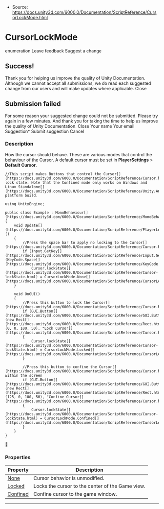 * Source: https://docs.unity3d.com/6000.0/Documentation/ScriptReference/CursorLockMode.html

# CursorLockMode
enumeration
Leave feedback
Suggest a change
## Success!
Thank you for helping us improve the quality of Unity Documentation. Although we cannot accept all submissions, we do read each suggested change from our users and will make updates where applicable.
Close
## Submission failed
For some reason your suggested change could not be submitted. Please <a>try again</a> in a few minutes. And thank you for taking the time to help us improve the quality of Unity Documentation.
Close
Your name Your email Suggestion* Submit suggestion
Cancel
### Description
How the cursor should behave.
These are various modes that control the behaviour of the Cursor. A default cursor must be set in **PlayerSettings** > **Default Cursor**.
```
//This script makes Buttons that control the Cursor[](https://docs.unity3d.com/6000.0/Documentation/ScriptReference/Cursor.html)'s lock state. Note that the Confined mode only works on Windows and Linux Standalone[](https://docs.unity3d.com/6000.0/Documentation/ScriptReference/Unity.Android.Gradle.Manifest.Standalone.html) platform build.  
  
using UnityEngine;  
  
public class Example : MonoBehaviour[](https://docs.unity3d.com/6000.0/Documentation/ScriptReference/MonoBehaviour.html)
{
    void Update[](https://docs.unity3d.com/6000.0/Documentation/ScriptReference/PlayerLoop.Update.html)()
    {
        //Press the space bar to apply no locking to the Cursor[](https://docs.unity3d.com/6000.0/Documentation/ScriptReference/Cursor.html)
        if (Input.GetKey[](https://docs.unity3d.com/6000.0/Documentation/ScriptReference/Input.GetKey.html)(KeyCode.Space[](https://docs.unity3d.com/6000.0/Documentation/ScriptReference/KeyCode.Space.html)))
            Cursor.lockState[](https://docs.unity3d.com/6000.0/Documentation/ScriptReference/Cursor-lockState.html) = CursorLockMode.None[](https://docs.unity3d.com/6000.0/Documentation/ScriptReference/CursorLockMode.None.html);
    }  
  
    void OnGUI()
    {
        //Press this button to lock the Cursor[](https://docs.unity3d.com/6000.0/Documentation/ScriptReference/Cursor.html)
        if (GUI.Button[](https://docs.unity3d.com/6000.0/Documentation/ScriptReference/GUI.Button.html)(new Rect[](https://docs.unity3d.com/6000.0/Documentation/ScriptReference/Rect.html)(0, 0, 100, 50), "Lock Cursor[](https://docs.unity3d.com/6000.0/Documentation/ScriptReference/Cursor.html)"))
        {
            Cursor.lockState[](https://docs.unity3d.com/6000.0/Documentation/ScriptReference/Cursor-lockState.html) = CursorLockMode.Locked[](https://docs.unity3d.com/6000.0/Documentation/ScriptReference/CursorLockMode.Locked.html);
        }  
  
        //Press this button to confine the Cursor[](https://docs.unity3d.com/6000.0/Documentation/ScriptReference/Cursor.html) within the screen
        if (GUI.Button[](https://docs.unity3d.com/6000.0/Documentation/ScriptReference/GUI.Button.html)(new Rect[](https://docs.unity3d.com/6000.0/Documentation/ScriptReference/Rect.html)(125, 0, 100, 50), "Confine Cursor[](https://docs.unity3d.com/6000.0/Documentation/ScriptReference/Cursor.html)"))
        {
            Cursor.lockState[](https://docs.unity3d.com/6000.0/Documentation/ScriptReference/Cursor-lockState.html) = CursorLockMode.Confined[](https://docs.unity3d.com/6000.0/Documentation/ScriptReference/CursorLockMode.Confined.html);
        }
    }
}

```

### Properties
Property | Description  
---|---  
[None](https://docs.unity3d.com/6000.0/Documentation/ScriptReference/CursorLockMode.None.html) | Cursor behavior is unmodified.  
[Locked](https://docs.unity3d.com/6000.0/Documentation/ScriptReference/CursorLockMode.Locked.html) | Locks the cursor to the center of the Game view.  
[Confined](https://docs.unity3d.com/6000.0/Documentation/ScriptReference/CursorLockMode.Confined.html) | Confine cursor to the game window.  
* * *
